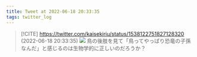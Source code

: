 ```yaml
---
title: Tweet at 2022-06-18 20:33:35
tags: twitter_log
---
```


> [!CITE] https://twitter.com/kaisekiriu/status/1538122751827128320 (2022-06-18 20:33:35)
> ![](https://twitter.com/kaisekiriu/status/1538122751827128320)
> 鳥の後肢を見て「鳥ってやっぱり恐竜の子孫なんだ」と感じるのは生物学的に正しいのだろうか？
